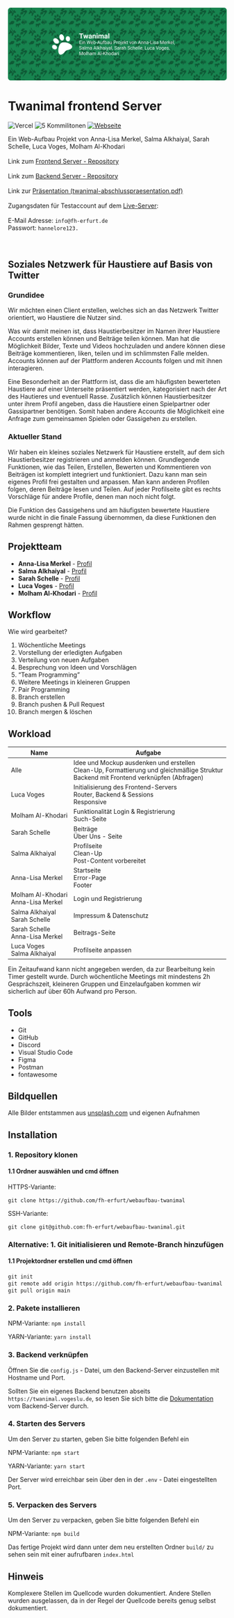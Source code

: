 ![Header](twanimal-header.png "Twanimal Header")

# Twanimal frontend Server

![Vercel](https://vercelbadge.vercel.app/api/Vogeslu/webaufbau-twanimal)
![5 Kommilitonen](https://img.shields.io/badge/Kommilitonen-5-yellow)
[![Webseite](https://img.shields.io/badge/demo--website-online-blue)](https://twanimal-live.vogeslu.de)

Ein Web-Aufbau Projekt von Anna-Lisa Merkel, Salma Alkhaiyal, Sarah Schelle, Luca Voges, Molham Al-Khodari<br><br>
Link zum [Frontend Server - Repository](https://github.com/fh-erfurt/webaufbau-twanimal)<br><br>
Link zum [Backend Server - Repository](https://github.com/fh-erfurt/webaufbau-twanimal-backend)<br><br>
Link zur [Präsentation (twanimal-abschlusspraesentation.pdf)](twanimal-abschlusspraesentation.pdf)<br><br>
Zugangsdaten für Testaccount auf dem [Live-Server](https://twanimal-live.vogeslu.de): <br><br>
E-Mail Adresse: ``info@fh-erfurt.de``<br>
Passwort: ``hannelore123.``<br><br><br>

## Soziales Netzwerk für Haustiere auf Basis von Twitter

### Grundidee

Wir möchten einen Client erstellen, welches sich an das Netzwerk Twitter orientiert, wo Haustiere die Nutzer sind.

Was wir damit meinen ist, dass Haustierbesitzer im Namen ihrer Haustiere Accounts erstellen können und Beiträge teilen können. Man hat die Möglichkeit Bilder, Texte und Videos hochzuladen und andere können diese Beiträge kommentieren, liken, teilen und im schlimmsten Falle melden. Accounts können auf der Plattform anderen Accounts folgen und mit ihnen interagieren.

Eine Besonderheit an der Plattform ist, dass die am häufigsten bewerteten Haustiere auf einer Unterseite präsentiert werden, kategorisiert nach der Art des Hautieres und eventuell Rasse. Zusätzlich können Haustierbesitzer unter ihrem Profil angeben, dass die Haustiere einen Spielpartner oder Gassipartner benötigen. Somit haben andere Accounts die Möglichkeit eine Anfrage zum gemeinsamen Spielen oder Gassigehen zu erstellen.

### Aktueller Stand

Wir haben ein kleines soziales Netzwerk für Haustiere erstellt, auf dem sich Haustierbesitzer registrieren und anmelden können. Grundlegende Funktionen, wie das Teilen, Erstellen, Bewerten und Kommentieren von Beiträgen ist komplett integriert und funktioniert. Dazu kann man sein eigenes Profil frei gestalten und anpassen. Man kann anderen Profilen folgen, deren Beiträge lesen und Teilen. Auf jeder Profilseite gibt es rechts Vorschläge für andere Profile, denen man noch nicht folgt.

Die Funktion des Gassigehens und am häufigsten bewertete Haustiere wurde nicht in die finale Fassung übernommen, da diese Funktionen den Rahmen gesprengt hätten.

## Projektteam

* **Anna-Lisa Merkel** - [Profil](https://github.com/anna-lisa1404)
* **Salma Alkhaiyal** - [Profil](https://github.com/salma-alkhaiyal)
* **Sarah Schelle** - [Profil](https://github.com/sarahschelle)
* **Luca Voges** - [Profil](https://github.com/Vogeslu)
* **Molham Al-Khodari** - [Profil](https://github.com/Molham321)

## Workflow

Wie wird gearbeitet?

1. Wöchentliche Meetings
2. Vorstellung der erledigten Aufgaben
3. Verteilung von neuen Aufgaben
4. Besprechung von Ideen und Vorschlägen
5. “Team Programming”
6. Weitere Meetings in kleineren Gruppen
7. Pair Programming
8. Branch erstellen
9.  Branch pushen & Pull Request
10. Branch mergen & löschen

## Workload

| Name | Aufgabe |
| --- | --- |
| Alle | Idee und Mockup ausdenken und erstellen<br>Clean-Up, Formattierung und gleichmäßige Struktur<br>Backend mit Frontend verknüpfen (Abfragen) |
| Luca Voges | Initialisierung des Frontend-Servers<br>Router, Backend & Sessions<br>Responsive |
| Molham Al-Khodari | Funktionalität Login & Registrierung<br>Such-Seite |
| Sarah Schelle | Beiträge<br>Über Uns - Seite |
| Salma Alkhaiyal | Profilseite<br>Clean-Up<br>Post-Content vorbereitet |
| Anna-Lisa Merkel | Startseite<br>Error-Page<br>Footer |
| Molham Al-Khodari<br>Anna-Lisa Merkel | Login und Registrierung |
| Salma Alkhaiyal<br>Sarah Schelle | Impressum & Datenschutz |
| Sarah Schelle<br>Anna-Lisa Merkel | Beitrags-Seite |
| Luca Voges<br>Salma Alkhaiyal | Profilseite anpassen |

Ein Zeitaufwand kann nicht angegeben werden, da zur Bearbeitung kein Timer gestellt wurde. Durch wöchentliche Meetings mit mindestens 2h Gesprächszeit, kleineren Gruppen und Einzelaufgaben kommen wir sicherlich auf über 60h Aufwand pro Person.
	
## Tools

* Git
* GitHub
* Discord
* Visual Studio Code 
* Figma
* Postman
* fontawesome

## Bildquellen

Alle Bilder entstammen aus [unsplash.com](https://unsplash.com) und eigenen Aufnahmen

## Installation

### 1. Repository klonen

#### 1.1 Ordner auswählen und cmd öffnen
HTTPS-Variante: 

```
git clone https://github.com/fh-erfurt/webaufbau-twanimal
```

SSH-Variante: 

```
git clone git@github.com:fh-erfurt/webaufbau-twanimal.git
```

### Alternative: 1. Git initialisieren und Remote-Branch hinzufügen

#### 1.1 Projektordner erstellen und cmd öffnen

```
git init
git remote add origin https://github.com/fh-erfurt/webaufbau-twanimal
git pull origin main
```

### 2. Pakete installieren

NPM-Variante: ```npm install```

YARN-Variante: ```yarn install```

### 3. Backend verknüpfen

Öffnen Sie die ``config.js`` - Datei, um den Backend-Server einzustellen mit Hostname und Port.

Sollten Sie ein eigenes Backend benutzen abseits ```https://twanimal.vogeslu.de```, so lesen Sie sich bitte die [Dokumentation](https://github.com/fh-erfurt/webaufbau-twanimal-backend) vom Backend-Server durch.

### 4. Starten des Servers

Um den Server zu starten, geben Sie bitte folgenden Befehl ein

NPM-Variante: ```npm start```

YARN-Variante: ```yarn start```

Der Server wird erreichbar sein über den in der ```.env``` - Datei eingestellten Port.

### 5. Verpacken des Servers

Um den Server zu verpacken, geben Sie bitte folgenden Befehl ein

NPM-Variante: ```npm build```

Das fertige Projekt wird dann unter dem neu erstellten Ordner ```build/``` zu sehen sein mit einer aufrufbaren ```index.html```

## Hinweis

Komplexere Stellen im Quellcode wurden dokumentiert. Andere Stellen wurden ausgelassen, da in der Regel der Quellcode bereits genug selbst dokumentiert.